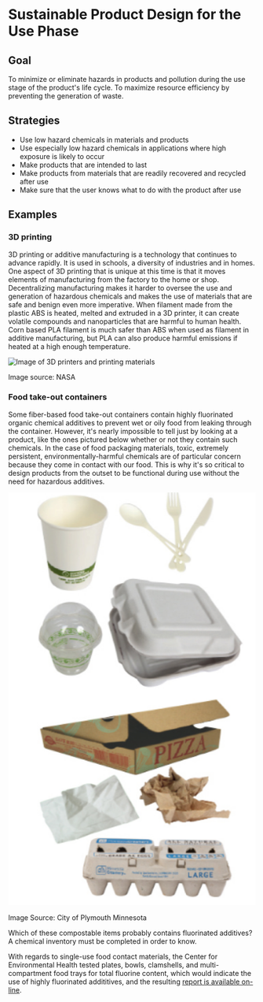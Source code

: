 # Sustainable Product Design for the Use Phase

## Goal

To minimize or eliminate hazards in products and pollution during the use stage of the product's life cycle. To maximize resource efficiency by preventing the generation of waste.

## Strategies 

- Use low hazard chemicals in materials and products
- Use especially low hazard chemicals in applications where high exposure is likely to occur
- Make products that are intended to last
- Make products from materials that are readily recovered and recycled after use
- Make sure that the user knows what to do with the product after use

## Examples

### 3D printing
3D printing or additive manufacturing is a technology that continues to advance rapidly. It is used in schools, a diversity of industries and in homes. One aspect of 3D printing that is unique at this time is that it moves elements of manufacturing from the factory to the home or shop. Decentralizing manufacturing makes it harder to oversee the use and generation of hazardous chemicals and makes the use of materials that are safe and benign even more imperative.  When filament made from the plastic ABS is heated, melted and extruded in a 3D printer, it can create volatile compounds and nanoparticles that are harmful to human health. Corn based PLA filament is much safer than ABS when used as filament in additive manufacturing, but PLA can also produce harmful emissions if heated at a high enough temperature.

<img src="../assets/4-use/3d-printing-stock-photo.jpg" alt="Image of 3D printers and printing materials">

Image source: NASA

### Food take-out containers

Some fiber-based food take-out containers contain highly fluorinated organic chemical additives to prevent wet or oily food from leaking through the container. However, it's nearly impossible to tell just by looking at a product, like the ones pictured below whether or not they contain such chemicals. In the case of food packaging materials, toxic, extremely persistent, environmentally-harmful chemicals are of particular concern because they come in contact with our food. This is why it's so critical to design products from the outset to be functional during use without the need for hazardous additives. 

<img src="../assets/4-use/food-packaging.png" alt="Image of different kinds of food packaging, including a pizza box, an egg carton, hot and cold take-away cups, plasticware, and a food take-out clamshell">

Image Source: City of Plymouth Minnesota

Which of these compostable items probably contains fluorinated additives? A chemical inventory must be completed in order to know. 

With regards to single-use food contact materials, the Center for Environmental Health tested plates, bowls, clamshells, and multi-compartment food trays for total fluorine content, which would indicate the use of highly fluorinated addititives, and the resulting [report is available on-line](https://www.ceh.org/wp-content/uploads/CEH-Disposable-Foodware-Report-final-1.31.pdf).













